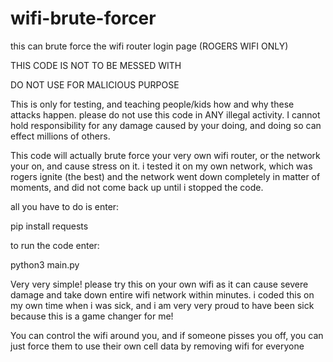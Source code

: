 # wifi-brute-forcer
this can brute force the wifi router login page (ROGERS WIFI ONLY)

THIS CODE IS NOT TO BE MESSED WITH

DO NOT USE FOR MALICIOUS PURPOSE

This is only for testing, and teaching people/kids how and why these attacks happen. please do not use this code in ANY illegal activity.
I cannot hold responsibility for any damage caused by your doing, and doing so can effect millions of others.

This code will actually brute force your very own wifi router, or the network your on, and cause stress on it.
i tested it on my own network, which was rogers ignite (the best) and the network went down completely in matter of moments,
and did not come back up until i stopped the code.

all you have to do is enter:

pip install requests

to run the code enter:

python3 main.py

Very very simple! please try this on your own wifi as it can cause severe damage and take down entire wifi network within minutes.
i coded this on my own time when i was sick, and i am very very proud to have been sick because this is a game changer for me!

You can control the wifi around you, and if someone pisses you off, you can just force them to use their own cell data by removing
wifi for everyone

